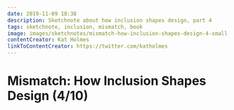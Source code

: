 ```yaml
---
date: 2019-11-09 18:38
description: Sketchnote about how inclusion shapes design, part 4
tags: sketchnote, inclusion, mismatch, book
image: images/sketchnotes/mismatch-how-inclusion-shapes-design-4-small.jpg
contentCreator: Kat Holmes
linkToContentCreator: https://twitter.com/katholmes
---
```


# Mismatch: How Inclusion Shapes Design (4/10)
